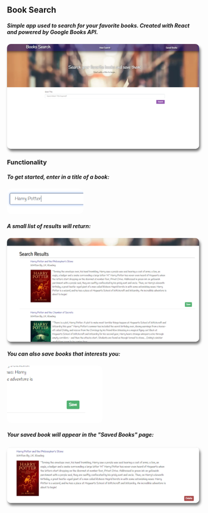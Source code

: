 ## Book Search
##### Simple app used to search for your favorite books. Created with React and powered by Google Books API.

<img width = 800 src = "https://github.com/rizho123/book-search/blob/master/client/src/assets/images/title.PNG?raw=true" style="border-radius: 10px; box-shadow: 3px 6px 6px #0000008c;">

### Functionality
##### To get started, enter in a title of a book:

<img width = 200 src = "https://github.com/rizho123/book-search/blob/master/client/src/assets/images/search.PNG?raw=true" style="border-radius: 10px;">

##### A small list of results will return:

<img width = 800 src = "https://github.com/rizho123/book-search/blob/master/client/src/assets/images/search%20results.PNG?raw=true" style="border-radius: 10px; box-shadow: 3px 6px 6px #0000008c;">

##### You can also save books that interests you:

<img width = 250 src = "https://github.com/rizho123/book-search/blob/master/client/src/assets/images/save%20button.PNG?raw=true" style="border-radius: 10px;">

##### Your saved book will appear in the "Saved Books" page:

<img width = 800 src = "https://github.com/rizho123/book-search/blob/master/client/src/assets/images/savedbook.PNG?raw=true" style="border-radius: 10px; box-shadow: 3px 6px 6px #0000008c;">
